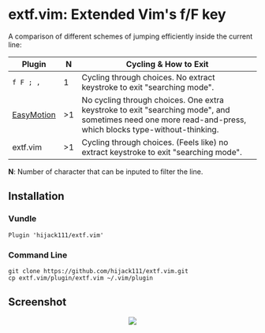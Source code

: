 # extf.vim: Extended Vim's f/F key

A comparison of different schemes of jumping efficiently inside the current line:

| Plugin | N | Cycling & How to Exit | 
| --------- | --------- | --------- | 
| `f F ; ,` | 1 | Cycling through choices. No extract keystroke to exit "searching mode". | 
| [EasyMotion](https://github.com/easymotion/vim-easymotion) | >1 | No cycling through choices. One extra keystroke to exit "searching mode", and sometimes need one more read-and-press, which blocks type-without-thinking. | 
| extf.vim | >1 | Cycling through choices. (Feels like) no extract keystroke to exit "searching mode". | 

__N__: Number of character that can be inputed to filter the line.

## Installation

### Vundle

    Plugin 'hijack111/extf.vim'

### Command Line

    git clone https://github.com/hijack111/extf.vim.git
    cp extf.vim/plugin/extf.vim ~/.vim/plugin

## Screenshot

<div align="center">
<img src=/hijack111/extf.vim/blob/images/showcase_1.gif?raw=true/>
</div>
